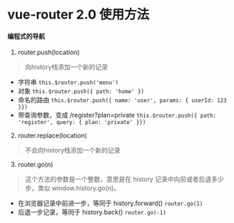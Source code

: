 # vue-router 2.0 使用方法
#### 编程式的导航
1. router.push(location)
> 向history栈添加一个新的记录
  * 字符串
  `this.$router.push('menu')`
  * 对象
  `this.$router.push({ path: 'home' })`
  * 命名的路由
  `this.$router.push({ name: 'user', params: { userId: 123 }})`
  * 带查询参数，变成 /register?plan=private
  `this.$router.push({ path: 'register', query: { plan: 'private' }})`

2. router.replace(location)
> 不会向history栈添加一个新的记录

3. router.go(n)
> 这个方法的参数是一个整数，意思是在 history 记录中向前或者后退多少步，类似 window.history.go(n)。
  * 在浏览器记录中前进一步，等同于 history.forward()
  `router.go(1)`
  * 后退一步记录，等同于 history.back()
   `router.go(-1)`
